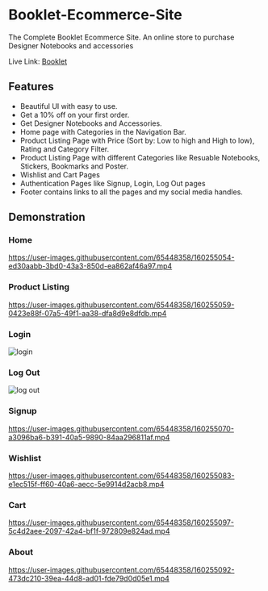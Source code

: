 # Booklet-Ecommerce-Site
The Complete Booklet Ecommerce Site. An online store to purchase Designer Notebooks and accessories

Live Link: [Booklet](https://booklet-ecom-official.netlify.app/)

## Features
- Beautiful UI with easy to use.
- Get a 10% off on your first order.
- Get Designer Notebooks and Accessories.
- Home page with Categories in the Navigation Bar.
- Product Listing Page with Price (Sort by: Low to high and High to low), Rating and Category Filter.
- Product Listing Page with different Categories like Resuable Notebooks, Stickers, Bookmarks and Poster.
- Wishlist and Cart Pages
- Authentication Pages like Signup, Login, Log Out pages
- Footer contains links to all the pages and my social media handles.


## Demonstration

### Home
https://user-images.githubusercontent.com/65448358/160255054-ed30aabb-3bd0-43a3-850d-ea862af46a97.mp4


### Product Listing
https://user-images.githubusercontent.com/65448358/160255059-0423e88f-07a5-49f1-aa38-dfa8d9e8dfdb.mp4


### Login
![login](https://user-images.githubusercontent.com/65448358/160255065-e0414a5d-9e87-45c6-9de0-f9bdbd379a2e.png)


### Log Out
![log out](https://user-images.githubusercontent.com/65448358/160255067-ed700c08-b6de-4b64-91a9-78fa439b1472.png)


### Signup
https://user-images.githubusercontent.com/65448358/160255070-a3096ba6-b391-40a5-9890-84aa296811af.mp4


### Wishlist
https://user-images.githubusercontent.com/65448358/160255083-e1ec515f-ff60-40a6-aecc-5e9914d2acb8.mp4


### Cart
https://user-images.githubusercontent.com/65448358/160255097-5c4d2aee-2097-42a4-bf1f-972809e824ad.mp4


### About
https://user-images.githubusercontent.com/65448358/160255092-473dc210-39ea-44d8-ad01-fde79d0d05e1.mp4

